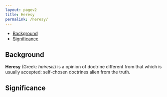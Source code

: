 ```yaml
---
layout: pagev2
title: Heresy
permalink: /heresy/
---
```

- [Background](#background)
- [Significance](#significance)

## Background

**Heresy** (Greek: *hairesis*) is a opinion of doctrine different from that which is usually accepted: self-chosen doctrines alien from the truth. 

## Significance
